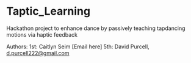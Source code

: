 # Taptic_Learning

Hackathon project to enhance dance by passively teaching tapdancing motions via haptic feedback

Authors:
1st: Caitlyn Seim [Email here]
5th: David Purcell, d.purcell222@gmail.com
